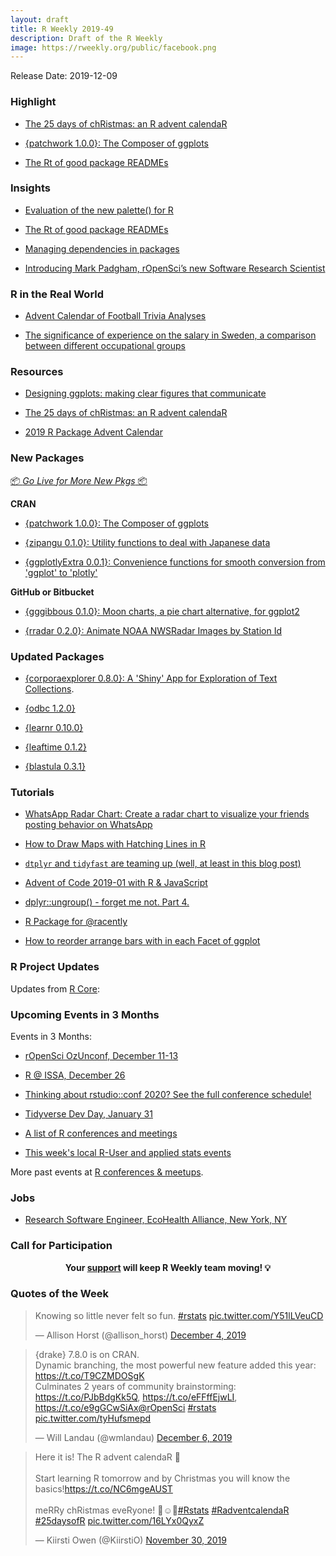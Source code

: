 ```yaml
---
layout: draft
title: R Weekly 2019-49
description: Draft of the R Weekly
image: https://rweekly.org/public/facebook.png
---
```


Release Date: 2019-12-09

###  Highlight

+ [The 25 days of chRistmas: an R advent calendaR](https://kiirstio.wixsite.com/kowen/post/the-25-days-of-christmas-an-r-advent-calendar)

+ [{patchwork 1.0.0}: The Composer of ggplots](https://www.data-imaginist.com/2019/patch-it-up-and-send-it-out/)

+ [The Rt of good package READMEs](https://blog.r-hub.io/2019/12/03/readmes/)

### Insights

+ [Evaluation of the new palette() for R](https://nowosad.github.io/post/cbc-bp1/)

+ [The Rt of good package READMEs](https://blog.r-hub.io/2019/12/03/readmes/)

+ [Managing dependencies in packages](https://irudnyts.github.io//managing-dependencies-in-packages/)

+ [Introducing Mark Padgham, rOpenSci’s new Software Research Scientist](https://ropensci.org/blog/2019/12/03/mark-padgham/)

### R in the Real World

+ [Advent Calendar of Football Trivia Analyses](https://www.robert-hickman.eu/post/advent_calendar_trivia/)

+ [The significance of experience on the salary in Sweden, a comparison between different occupational groups](http://mikaellundqvist.rbind.io/2019/12/02/the-significance-of-experience-on-the-salary-in-sweden-a-comparison-between-different-occupational-groups/)

###  Resources

+ [Designing ggplots: making clear figures that communicate](https://malco.io/talk/designing-ggplots/)

+ [The 25 days of chRistmas: an R advent calendaR](https://kiirstio.wixsite.com/kowen/post/the-25-days-of-christmas-an-r-advent-calendar)

+ [2019 R Package Advent Calendar](https://www.hvitfeldt.me/packagecalendar/2019/)

###  New Packages

<p class="added-hostname"><a href="https://rweekly.org/live" target="_blank" class="externalLink">📦 <i>Go Live for More New Pkgs</i> 📦</a></p>

**CRAN**

+ [{patchwork 1.0.0}: The Composer of ggplots](https://www.data-imaginist.com/2019/patch-it-up-and-send-it-out/)

+ [{zipangu 0.1.0}: Utility functions to deal with Japanese data](https://cran.r-project.org/package=zipangu)

+ [{ggplotlyExtra 0.0.1}: Convenience functions for smooth conversion from 'ggplot' to 'plotly'](https://cran.r-project.org/package=ggplotlyExtra)

**GitHub or Bitbucket**

+ [{gggibbous 0.1.0}: Moon charts, a pie chart alternative, for ggplot2 ](https://github.com/mnbram/gggibbous)

+ [{rradar 0.2.0}: Animate NOAA NWSRadar Images by Station Id](https://github.com/hrbrmstr/rradar)

### Updated Packages

+ [{corporaexplorer 0.8.0}: A 'Shiny' App for Exploration of Text Collections](https://cran.r-project.org/package=corporaexplorer).

+ [{odbc 1.2.0}](https://www.tidyverse.org/blog/2019/12/odbc-1-2-0/)

+ [{learnr 0.10.0}](https://blog.rstudio.com/2019/12/02/learnr-0-10-0/)

+ [{leaftime 0.1.2}](https://cran.r-project.org/package=leaftime)

+ [{blastula 0.3.1}](https://cran.r-project.org/package=blastula)

###  Tutorials

+ [WhatsApp Radar Chart: Create a radar chart to visualize your friends posting behavior on WhatsApp](https://ggplot2tutor.com/radar-chart/radar-chart-whatsapp/)

+ [How to Draw Maps with Hatching Lines in R](https://flowingdata.com/2019/12/02/how-to-draw-maps-with-hatching-lines-in-r/)

+ [`dtplyr` and `tidyfast` are teaming up (well, at least in this blog post)](https://tysonbarrett.com//jekyll/update/2019/12/03/workflow_dtplyr_tidyfast/)

+ [Advent of Code 2019-01 with R & JavaScript](https://colinfay.me/aoc-2019-01/)

+ [dplyr::ungroup() - forget me not. Part 4.](https://coolbutuseless.github.io/2019/12/06/dplyrungroup-forget-me-not.-part-4./)

+ [R Package for @racently](https://datawookie.netlify.com/blog/2019/12/r-package-for-racently/)

+ [How to reorder arrange bars with in each Facet of ggplot](https://www.programmingwithr.com/how-to-reorder-arrange-bars-with-in-each-facet-of-ggplot/)

<!--<div class="post-more-begin></div><div class="post-more-end"></div>-->

###  R Project Updates

Updates from [R Core](http://developer.r-project.org/blosxom.cgi/R-devel/NEWS):

###  Upcoming Events in 3 Months

Events in 3 Months:

+ [rOpenSci OzUnconf, December 11-13](https://ozunconf19.ropensci.org/)

+ [R @ ISSA, December 26](https://r-iisa2019.rbind.io/)

+ [Thinking about rstudio::conf 2020? See the full conference schedule!](https://blog.rstudio.com/2019/11/25/thinking-about-rstudio-conf-2020-see-the-full-conference-schedule/)

+ [Tidyverse Dev Day, January 31](https://www.tidyverse.org/blog/2019/11/tidyverse-dev-day-2020/)

+ [A list of R conferences and meetings](https://jumpingrivers.github.io/meetingsR/events.html)

+ [This week's local R-User and applied stats events](https://community.rstudio.com/c/irl)

More past events at [R conferences & meetups](https://conf.rweekly.org).

### Jobs

+ [Research Software Engineer, EcoHealth Alliance, New York, NY](https://www.ecohealthalliance.org/career/research-software-engineer)

###  Call for Participation

<p class="hide-support added-hostname support-rweekly" style="text-align: center;font-weight: bold;">Your <a class="non-visited externalLink" href="https://www.patreon.com/rweekly" onclick="pas(this)">support</a> will keep R Weekly team moving! 💡</p>

###  Quotes of the Week

<blockquote class="twitter-tweet"><p lang="en" dir="ltr">Knowing so little never felt so fun. <a href="https://twitter.com/hashtag/rstats?src=hash&amp;ref_src=twsrc%5Etfw">#rstats</a> <a href="https://t.co/Y51lLVeuCD">pic.twitter.com/Y51lLVeuCD</a></p>&mdash; Allison Horst (@allison_horst) <a href="https://twitter.com/allison_horst/status/1202229050284003328?ref_src=twsrc%5Etfw">December 4, 2019</a></blockquote> <script async src="https://platform.twitter.com/widgets.js" charset="utf-8"></script> 

<blockquote class="twitter-tweet"><p lang="en" dir="ltr">{drake} 7.8.0 is on CRAN.<br>Dynamic branching, the most powerful new feature added this year: <a href="https://t.co/T9CZMDOSgK">https://t.co/T9CZMDOSgK</a><br>Culminates 2 years of community brainstorming: <a href="https://t.co/PJbBdgKk5Q">https://t.co/PJbBdgKk5Q</a>, <a href="https://t.co/eFFffEjwLI">https://t.co/eFFffEjwLI</a>, <a href="https://t.co/e9gGCwSiAx">https://t.co/e9gGCwSiAx</a><a href="https://twitter.com/rOpenSci?ref_src=twsrc%5Etfw">@rOpenSci</a> <a href="https://twitter.com/hashtag/rstats?src=hash&amp;ref_src=twsrc%5Etfw">#rstats</a> <a href="https://t.co/tyHufsmepd">pic.twitter.com/tyHufsmepd</a></p>&mdash; Will Landau (@wmlandau) <a href="https://twitter.com/wmlandau/status/1202947858170814465?ref_src=twsrc%5Etfw">December 6, 2019</a></blockquote> <script async src="https://platform.twitter.com/widgets.js" charset="utf-8"></script> 

<blockquote class="twitter-tweet"><p lang="en" dir="ltr">Here it is! The R advent calendaR 🎁<br><br>Start learning R tomorrow and by Christmas you will know the basics!<a href="https://t.co/NC6mgeAUST">https://t.co/NC6mgeAUST</a><br><br>meRRy chRistmas eveRyone! 🎄☺️🎀<a href="https://twitter.com/hashtag/Rstats?src=hash&amp;ref_src=twsrc%5Etfw">#Rstats</a> <a href="https://twitter.com/hashtag/RadventcalendaR?src=hash&amp;ref_src=twsrc%5Etfw">#RadventcalendaR</a> <a href="https://twitter.com/hashtag/25daysofR?src=hash&amp;ref_src=twsrc%5Etfw">#25daysofR</a> <a href="https://t.co/16LYx0QyxZ">pic.twitter.com/16LYx0QyxZ</a></p>&mdash; Kiirsti Owen (@KiirstiO) <a href="https://twitter.com/KiirstiO/status/1200810834555015169?ref_src=twsrc%5Etfw">November 30, 2019</a></blockquote> <script async src="https://platform.twitter.com/widgets.js" charset="utf-8"></script> 
